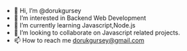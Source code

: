 - 👋 Hi, I’m @dorukgursey
- 👀 I’m interested in Backend Web Development
- 🌱 I’m currently learning Javascript,Node.js
- 💞️ I’m looking to collaborate on Javascript related projects.
- 📫 How to reach me dorukgursey@gmail.com

<!---
dorukgursey/dorukgursey is a ✨ special ✨ repository because its `README.md` (this file) appears on your GitHub profile.
You can click the Preview link to take a look at your changes.
--->
